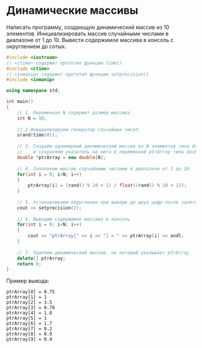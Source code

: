 # Динамические массивы

Написать программу, создающую динамический массив из 10 элементов. Инициализировать массив случайными числами в диапазоне от 1 до 10. Вывести содержимое массива в консоль с округлением до сотых.

```c++
#include <iostream>
// <ctime> содержит прототип функции time()
#include <ctime>
// <iomanip> содержит прототип функции setprecision()
#include <iomanip>

using namespace std;

int main()
{
    // 1. Переменная N содержит размер массива
    int N = 10;
    
    // 2 Инициализируем генератор случайных чисел
    srand(time(0));
    
    // 3. Создаём одномерный динамический массив из N элементов типа double
    //    и сохраняем указатель на него в переменной ptrArray типа double*
    double *ptrArray = new double[N];
    
    // 4. Заполняем массив случайными числами в диапазоне от 1 до 10
    for(int i = 0; i<N; i++)
    {
        ptrArray[i] = (rand() % 10 + 1) / float((rand() % 10 + 1));
    }
    
    // 5. Устанавливаем округление при выводе до двух цифр после запятой
    cout << setprecision(2);
    
    // 6. Выводим содержимое массива в консоль
    for(int i = 0; i<N; i++)
    {
        cout << "ptrArray[" << i << "] = " << ptrArray[i] << endl;
    }
    
    // 7. Удаляем динамический массив, на который указывает ptrArray
    delete[] ptrArray;
    return 0;
}
```

Пример вывода:
```
ptrArray[0] = 0.75
ptrArray[1] = 1
ptrArray[2] = 3.5
ptrArray[3] = 0.78
ptrArray[4] = 1.8
ptrArray[5] = 1
ptrArray[6] = 1.7
ptrArray[7] = 0.2
ptrArray[8] = 0.9
ptrArray[9] = 0.4
```
